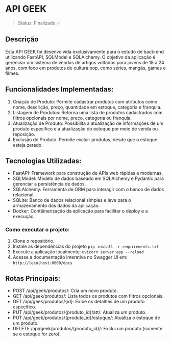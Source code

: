 <h1> API GEEK </h1>

> Status: Finalizado ✅

## Descrição 
Esta API GEEK foi desenvolvida exclusivamente para o estudo de back-end utilizando FastAPI, SQLModel e SQLAlchemy. O objetivo da aplicação é gerenciar um sistema de vendas de artigos voltados para jovens de 18 a 24 anos, com foco em produtos de cultura pop, como séries, mangás, games e filmes.

## Funcionalidades Implementadas:

1. Criação de Produto: Permite cadastrar produtos com atributos como nome, descrição, preço, quantidade em estoque, categoria e franquia.
2. Listagem de Produtos: Retorna uma lista de produtos cadastrados com filtros opcionais por nome, preço, categoria ou franquia.
3. Atualização de Produto: Possibilita a atualização de informações de um produto específico e a atualização do estoque por meio de venda ou reposição.
4. Exclusão de Produto: Permite excluir produtos, desde que o estoque esteja zerado.

## Tecnologias Utilizadas:

* FastAPI: Framework para construção de APIs web rápidas e modernas.
* SQLModel: Modelo de dados baseado em SQLAlchemy e Pydantic para gerenciar a persistência de dados.
* SQLAlchemy: Ferramenta de ORM para interagir com o banco de dados relacional.
* SQLite: Banco de dados relacional simples e leve para o armazenamento dos dados da aplicação.
* Docker: Contêinerização da aplicação para facilitar o deploy e a execução.

### Como executar o projeto: 

1. Clone o repositório.
2. Instale as dependências do projeto
`pip install -r requirements.txt`
3. Execute a aplicação localmente:
`uvicorn server:app --reload`
4. Acesse a documentação interativa no Swagger UI em:
`http://localhost:8000/docs`

## Rotas Principais:

* POST /api/geek/produtos/: Cria um novo produto.
* GET /api/geek/produtos/: Lista todos os produtos com filtros opcionais.
* GET /api/geek/produtos/{id}: Exibe os detalhes de um produto específico.
* PUT /api/geek/produtos/{produto_id}/att/: Atualiza um produto.
* PUT /api/geek/produtos/{produto_id}/estoque/: Atualiza o estoque de um produto.
* DELETE /api/geek/produtos/{produto_id}/: Exclui um produto (somente se o estoque for zero).
